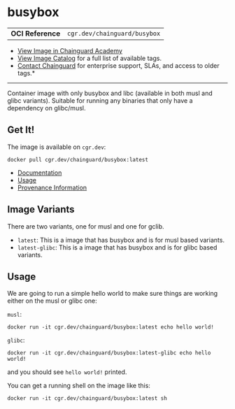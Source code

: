 <!--monopod:start-->
# busybox
| | |
| - | - |
| **OCI Reference** | `cgr.dev/chainguard/busybox` |


* [View Image in Chainguard Academy](https://edu.chainguard.dev/chainguard/chainguard-images/reference/busybox/overview/)
* [View Image Catalog](https://console.enforce.dev/images/catalog) for a full list of available tags.
* [Contact Chainguard](https://www.chainguard.dev/chainguard-images) for enterprise support, SLAs, and access to older tags.*

---
<!--monopod:end-->

<!--overview:start-->
Container image with only busybox and libc (available in both musl and glibc variants). Suitable for running any binaries that only have a dependency on glibc/musl.
<!--overview:end-->

<!--getting:start-->
## Get It!
The image is available on `cgr.dev`:

```
docker pull cgr.dev/chainguard/busybox:latest
```
<!--getting:end-->

<!--body:start-->

- [Documentation](https://edu.chainguard.dev/chainguard/chainguard-images/reference/busybox)
- [Usage](https://github.com/chainguard-images/images/blob/main/images/busybox/README.md#usage)
- [Provenance Information](https://edu.chainguard.dev/chainguard/chainguard-images/reference/busybox/provenance_info/)

## Image Variants

There are two variants, one for musl and one for gclib.

- `latest`: This is a image that has busybox and is for musl based variants.
- `latest-glibc`: This is a image that has busybox and is for glibc based variants.

## Usage

We are going to run a simple hello world to make sure things are working either on the musl or glibc one:

`musl`:
```shell
docker run -it cgr.dev/chainguard/busybox:latest echo hello world!
```

`glibc`:
```shell
docker run -it cgr.dev/chainguard/busybox:latest-glibc echo hello world!
```

and you should see `hello world!` printed.

You can get a running shell on the image like this:

```shell
docker run -it cgr.dev/chainguard/busybox:latest sh
```
<!--body:end-->
